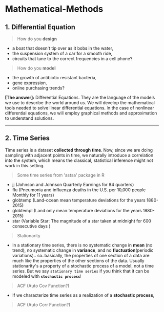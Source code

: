 # Mathematical-Methods

## 1. Differential Equation
> How do you **design**
 - a boat that doesn't tip over as it bobs in the water,
 - the suspension system of a car for a smooth ride,
 - circuits that tune to the correct frequencies in a cell phone?

> How do you **model**
 - the growth of antibiotic resistant bacteria,
 - gene expression,
 - online purchasing trends?

__[The answer]:__ Differential Equations. They are the language of the models we use to describe the world around us. We will develop the mathematical tools needed to solve linear differential equations. In the case of nonlinear differential equations, we will employ graphical methods and approximation to understand solutions.


-------------------------------------------------------------------------------------------------------------------
## 2. Time Series
Time series is a dataset **collected through time**. Now, since we are doing sampling with adjacent points in time, we naturally introduce a correlation into the system, which means the classical, statistical inference might not work in this setting.  
> Some time series from 'astsa' package in R
 - jj (Johnson and Johnson Quarterly Earnings for 84 quarters)
 - flu (Pneumonia and influenza deaths in the U.S. per 10,000 people Monthly for 11 years)
 - globtemp (Land-ocean mean temperature deviations for the years 1880-2015)
 - globtempl (Land only mean temperature deviations for the years 1880-2015)
 - star (Variable Star: The magnitude of a star taken at midnight for 600 consecutive days )  
> Stationarity
 - In a stationary time series, there is no systematic change in **mean** (no trend), no systematic change in **variance**, and no **fluctuation**(periodic variations).. so..basically, the properties of one section of a data are much like the properties of the other sections of the data. Usually stationarity's a property of a stochastic process of a model, not a time series. But we say `stationary time series` if you think that it can be modeled with **`stochastic process`**!  
 
 
 
 
> ACF (Auto Cov Function?)
 - If we characterize time series as a realization of a **stochastic process**,  

> ACF (Auto Corr Function?)






































